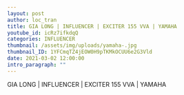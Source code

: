 ```yaml
---
layout: post
author: loc_tran
title: GIA LONG | INFLUENCER | EXCITER 155 VVA | YAMAHA
youtube_id: icRz7ifkdqQ
categories: INFLUENCER
thumbnail: /assets/img/uploads/yamaha-.jpg
thumbnail_ID: 1YFCmqTZ4jEOW0H9pTKMkOCUU6e2G3Vld
date: 2021-03-02 12:00:00
intro_paragraph: ""
---
```

GIA LONG | INFLUENCER | EXCITER 155 VVA | YAMAHA 
